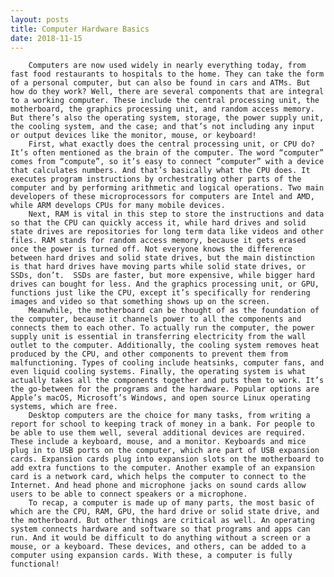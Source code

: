```yaml
---
layout: posts
title: Computer Hardware Basics
date: 2018-11-15
---
```


        Computers are now used widely in nearly everything today, from fast food restaurants to hospitals to the home. They can take the form of a personal computer, but can also be found in cars and ATMs. But how do they work? Well, there are several components that are integral to a working computer. These include the central processing unit, the motherboard, the graphics processing unit, and random access memory. But there’s also the operating system, storage, the power supply unit, the cooling system, and the case; and that’s not including any input or output devices like the monitor, mouse, or keyboard!
        First, what exactly does the central processing unit, or CPU do? It’s often mentioned as the brain of the computer. The word “computer” comes from “compute”, so it’s easy to connect “computer” with a device that calculates numbers. And that’s basically what the CPU does. It executes program instructions by orchestrating other parts of the computer and by performing arithmetic and logical operations. Two main developers of these microprocessors for computers are Intel and AMD, while ARM develops CPUs for many mobile devices.
        Next, RAM is vital in this step to store the instructions and data so that the CPU can quickly access it, while hard drives and solid state drives are repositories for long term data like videos and other files. RAM stands for random access memory, because it gets erased once the power is turned off. Not everyone knows the difference between hard drives and solid state drives, but the main distinction is that hard drives have moving parts while solid state drives, or SSDs, don’t.  SSDs are faster, but more expensive, while bigger hard drives can bought for less. And the graphics processing unit, or GPU, functions just like the CPU, except it’s specifically for rendering images and video so that something shows up on the screen. 
        Meanwhile, the motherboard can be thought of as the foundation of the computer, because it channels power to all the components and connects them to each other. To actually run the computer, the power supply unit is essential in transferring electricity from the wall outlet to the computer. Additionally, the cooling system removes heat produced by the CPU, and other components to prevent them from malfunctioning. Types of cooling include heatsinks, computer fans, and even liquid cooling systems. Finally, the operating system is what actually takes all the components together and puts them to work. It’s the go-between for the programs and the hardware. Popular options are Apple’s macOS, Microsoft’s Windows, and open source Linux operating systems, which are free.
        Desktop computers are the choice for many tasks, from writing a report for school to keeping track of money in a bank. For people to be able to use them well, several additional devices are required. These include a keyboard, mouse, and a monitor. Keyboards and mice plug in to USB ports on the computer, which are part of USB expansion cards. Expansion cards plug into expansion slots on the motherboard to add extra functions to the computer. Another example of an expansion card is a network card, which helps the computer to connect to the Internet. And head phone and microphone jacks on sound cards allow users to be able to connect speakers or a microphone. 
        To recap, a computer is made up of many parts, the most basic of which are the CPU, RAM, GPU, the hard drive or solid state drive, and the motherboard. But other things are critical as well. An operating system connects hardware and software so that programs and apps can run. And it would be difficult to do anything without a screen or a mouse, or a keyboard. These devices, and others, can be added to a computer using expansion cards. With these, a computer is fully functional!
